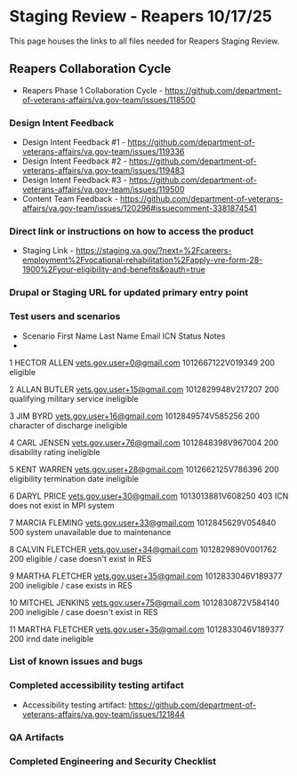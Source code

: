 # Staging Review - Reapers 10/17/25
This page houses the links to all files needed for Reapers Staging Review. 

## Reapers Collaboration Cycle
- Reapers Phase 1 Collaboration Cycle - https://github.com/department-of-veterans-affairs/va.gov-team/issues/118500

### Design Intent Feedback 
- Design Intent Feedback #1 - https://github.com/department-of-veterans-affairs/va.gov-team/issues/119336
- Design Intent Feedback #2 - https://github.com/department-of-veterans-affairs/va.gov-team/issues/119483
- Design Intent Feedback #3 - https://github.com/department-of-veterans-affairs/va.gov-team/issues/119500
- Content Team Feedback - https://github.com/department-of-veterans-affairs/va.gov-team/issues/120296#issuecomment-3381874541

### Direct link or instructions on how to access the product
- Staging Link - https://staging.va.gov/?next=%2Fcareers-employment%2Fvocational-rehabilitation%2Fapply-vre-form-28-1900%2Fyour-eligibility-and-benefits&oauth=true
  
### Drupal or Staging URL for updated primary entry point

### Test users and scenarios
- Scenario	First Name	Last Name	Email	ICN	Status	Notes
- 
1	HECTOR	ALLEN	vets.gov.user+0@gmail.com	1012667122V019349	200	eligible
  
2	ALLAN	BUTLER	vets.gov.user+15@gmail.com	1012829948V217207	200	qualifying military service ineligible

3	JIM	BYRD	vets.gov.user+16@gmail.com	1012849574V585256	200	character of discharge ineligible

4	CARL	JENSEN	vets.gov.user+76@gmail.com	1012848398V967004	200	disability rating ineligible

5	KENT	WARREN	vets.gov.user+28@gmail.com	1012662125V786396	200	eligibility termination date ineligible

6	DARYL	PRICE	vets.gov.user+30@gmail.com	1013013881V608250	403	ICN does not exist in MPI system

7	MARCIA	FLEMING	vets.gov.user+33@gmail.com	1012845629V054840	500	system unavailable due to maintenance

8	CALVIN	FLETCHER	vets.gov.user+34@gmail.com	1012829890V001762	200	eligible / case doesn't exist in RES

9	MARTHA	FLETCHER	vets.gov.user+35@gmail.com	1012833046V189377	200	ineligible / case exists in RES

10	MITCHEL	JENKINS	vets.gov.user+75@gmail.com	1012830872V584140	200	ineligible / case doesn't exist in RES

11	MARTHA	FLETCHER	vets.gov.user+35@gmail.com	1012833046V189377	200	irnd date ineligible
  
### List of known issues and bugs
### Completed accessibility testing artifact
- Accessibility testing artifact: https://github.com/department-of-veterans-affairs/va.gov-team/issues/121844
  
### QA Artifacts
### Completed Engineering and Security Checklist

